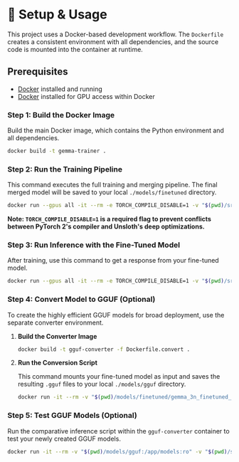 <h1>🚀 Setup & Usage</h1>
<p>This project uses a Docker-based development workflow. The <code>Dockerfile</code> creates a consistent environment with all dependencies, and the source code is mounted into the container at runtime.</p>
<h2>Prerequisites</h2>
<ul>
    <li><a href="https://www.docker.com/get-started">Docker</a> installed and running</li>
    <li><a href="https://docs.nvidia.com/datacenter/cloud-native/container-toolkit/latest/install-guide.html">Docker</a> installed for GPU access within Docker</li>
</ul>

<h3>Step 1: Build the Docker Image</h3>
<p>Build the main Docker image, which contains the Python environment and all dependencies.</p>

```bash
docker build -t gemma-trainer .
```

<h3>Step 2: Run the Training Pipeline</h3>
<p>This command executes the full training and merging pipeline. The final merged model will be saved to your local <code>./models/finetuned</code> directory.</p>

```bash
docker run --gpus all -it --rm -e TORCH_COMPILE_DISABLE=1 -v "$(pwd)/src:/app/src" -v "$(pwd)/scripts:/app/scripts" -v "$(pwd)/data:/app/data:ro" -v "$(pwd)/models:/app/models" gemma-trainer python -m src.train_pipeline
```
<p><b>Note: <code>TORCH_COMPILE_DISABLE=1</code> is a required flag to prevent conflicts between PyTorch 2's compiler and Unsloth's deep optimizations.</b></p>

<h3>Step 3: Run Inference with the Fine-Tuned Model</h3>
<p>After training, use this command to get a response from your fine-tuned model.</p>

```bash
docker run --gpus all -it --rm -e TORCH_COMPILE_DISABLE=1 -v "$(pwd)/src:/app/src" -v "$(pwd)/models:/app/models:ro" gemma-trainer python -m src.inference --prompt "What is the first aid for a burn?"
```

<h3>Step 4: Convert Model to GGUF (Optional)</h3>
<p>To create the highly efficient GGUF models for broad deployment, use the separate converter environment.</p>

1.  <b>Build the Converter Image</b>
    ```bash
    docker build -t gguf-converter -f Dockerfile.convert .
    ```
2.  <b>Run the Conversion Script</b>
    <p>This command mounts your fine-tuned model as input and saves the resulting <code>.gguf</code> files to your local <code>./models/gguf</code> directory.</p>

    ```bash
    docker run -it --rm -v "$(pwd)/models/finetuned/gemma_3n_finetuned_merged:/app/model_input:ro" -v "$(pwd)/models/gguf:/app/model_output" -v "$(pwd)/scripts/convert_to_gguf.py:/app/convert_to_gguf.py" gguf-converter python /app/convert_to_gguf.py
    ```

<h3>Step 5: Test GGUF Models (Optional)</h3>
<p>Run the comparative inference script within the <code>gguf-converter</code> container to test your newly created GGUF models.</p>

```bash
docker run -it --rm -v "$(pwd)/models/gguf:/app/models:ro" -v "$(pwd)/scripts/inference_gguf.py:/app/inference_gguf.py" gguf-converter python /app/inference_gguf.py
```
